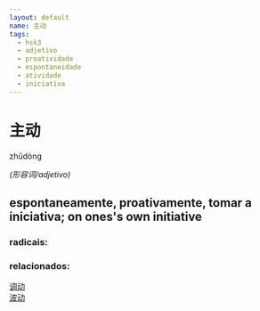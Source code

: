 ```yaml
--- 
layout: default
name: 主动 
tags: 
  - hsk3
  - adjetivo
  - proatividade
  - espontaneidade
  - atividade
  - iniciativa
--- 
```

# 主动 
zhǔdòng  
 
*(形容词/adjetivo)*  
## espontaneamente, proativamente, tomar a iniciativa; on ones's own initiative 
### radicais: 
### relacionados: 
[调动](/zhengshidu/hsk5/调动)  
[波动](/zhengshidu/hsk6/波动)  
